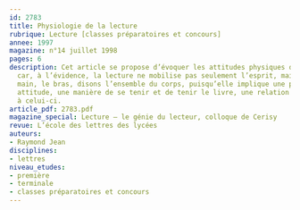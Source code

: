 ```yaml
---
id: 2783
title: Physiologie de la lecture
rubrique: Lecture [classes préparatoires et concours]
annee: 1997
magazine: n°14 juillet 1998
pages: 6
description: Cet article se propose d’évoquer les attitudes physiques de la lecture
  car, à l’évidence, la lecture ne mobilise pas seulement l’esprit, mais l’œil, la
  main, le bras, disons l’ensemble du corps, puisqu’elle implique une position, une
  attitude, une manière de se tenir et de tenir le livre, une relation matérielle
  à celui-ci. 
article_pdf: 2783.pdf
magazine_special: Lecture – le génie du lecteur, colloque de Cerisy
revue: L’école des lettres des lycées
auteurs:
- Raymond Jean
disciplines:
- lettres
niveau_etudes:
- première
- terminale
- classes préparatoires et concours
---
```

